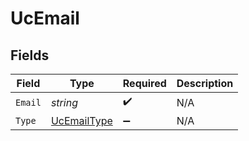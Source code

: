 # UcEmail


## Fields

| Field                                                 | Type                                                  | Required                                              | Description                                           |
| ----------------------------------------------------- | ----------------------------------------------------- | ----------------------------------------------------- | ----------------------------------------------------- |
| `Email`                                               | *string*                                              | :heavy_check_mark:                                    | N/A                                                   |
| `Type`                                                | [UcEmailType](../../Models/Components/UcEmailType.md) | :heavy_minus_sign:                                    | N/A                                                   |